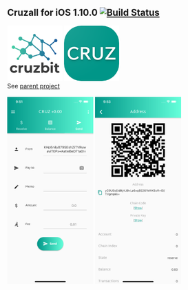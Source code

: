 ## Cruzall for iOS 1.10.0 [![Build Status](https://travis-ci.org/GreenAppers/cruzall-ios.svg?branch=master)](https://travis-ci.org/GreenAppers/cruzall-ios)
<img width=128 src="cruzbit.png" /> <img src="icon.png" /><br/> See [parent project](https://github.com/GreenAppers/cruzall)
<br/><br/><img width=200 src="screenshot1.png" /> <img width=200 src="screenshot2.png" />
